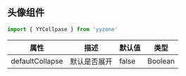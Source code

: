## 头像组件
``` javascript
import { YYCollpase } from 'yyzone'
```
属性|描述|默认值|类型
-|-|-|-
defaultCollapse|默认是否展开|false|Boolean
